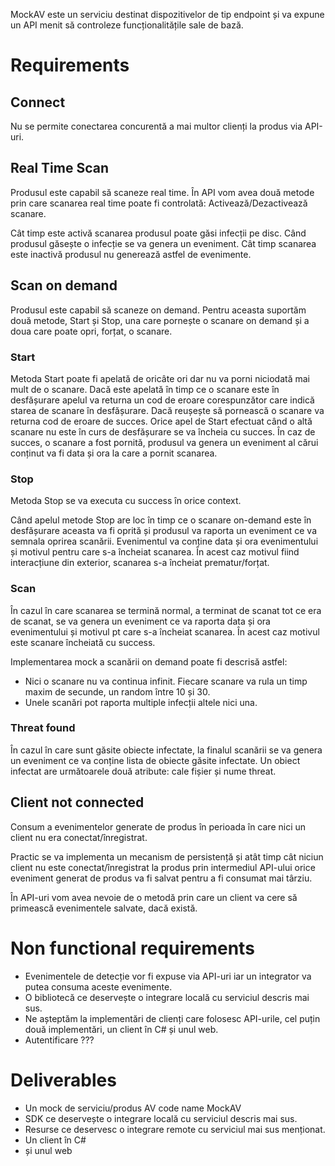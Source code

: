 MockAV este un serviciu destinat dispozitivelor de tip endpoint și va expune un API menit să controleze funcționalitățile sale de bază.


# Requirements

## Connect
Nu se permite conectarea concurentă a mai multor clienți la produs via API-uri.

## Real  Time Scan
Produsul este capabil să scaneze real time.
În API vom avea două metode prin care scanarea real time poate fi controlată: Activează/Dezactivează scanare.

Cât timp este activă scanarea produsul poate găsi infecții pe disc.
Când produsul găsește o infecție se va genera un eveniment.
Cât timp scanarea este inactivă produsul nu generează astfel de evenimente.

## Scan on demand
Produsul este capabil să scaneze on demand.
Pentru aceasta suportăm două metode, Start și Stop, una care pornește o scanare on demand și a doua care poate opri, forțat, o scanare.

### Start
Metoda Start poate fi apelată de oricâte ori dar nu va porni niciodată mai mult de o scanare.
Dacă este apelată în timp ce o scanare este în desfășurare apelul va returna un cod de eroare corespunzător care indică starea de scanare în desfășurare. 
Dacă reușește să pornească o scanare va returna cod de eroare de succes.
Orice apel de Start efectuat când o altă scanare nu este în curs de desfășurare se va încheia cu succes. 
În caz de succes, o scanare a fost pornită, produsul va genera un eveniment al cărui conținut va fi data și ora la care a pornit scanarea.

### Stop
Metoda Stop se va executa cu success în orice context.

Când apelul metode Stop are loc în timp ce o scanare on-demand este în desfășurare aceasta va fi oprită și produsul va raporta un eveniment ce va semnala oprirea scanării.
Evenimentul va conține data și ora evenimentului și motivul pentru care s-a încheiat scanarea.
În acest caz motivul fiind interacțiune din exterior, scanarea s-a încheiat prematur/forțat.

### Scan
În cazul în care scanarea se termină normal, a terminat de scanat tot ce era de scanat, se va genera un eveniment ce va raporta data și ora evenimentului și motivul pt care s-a încheiat scanarea.
În acest caz motivul este scanare încheiată cu success.

Implementarea mock a scanării on demand poate fi descrisă astfel:
- Nici o scanare nu va continua infinit. Fiecare scanare va rula un timp maxim de secunde, un random între 10 și 30.
- Unele scanări pot raporta multiple infecții altele nici una.

### Threat found
În cazul în care sunt găsite obiecte infectate, la finalul scanării se va genera un eveniment ce va conține lista de obiecte găsite infectate.
Un obiect infectat are următoarele două atribute: cale fișier și nume threat.

## Client not connected
Consum a evenimentelor generate de produs în perioada în care nici un client nu era conectat/înregistrat.

Practic se va implementa un mecanism de persistență și atât timp cât niciun client nu este conectat/înregistrat la produs prin intermediul API-ului orice eveniment generat de produs va fi salvat pentru a fi consumat mai târziu.

În API-uri vom avea nevoie de o metodă prin care un client va cere să primească evenimentele salvate, dacă există.

# Non functional requirements
- Evenimentele de detecție vor fi expuse via API-uri iar un integrator va putea consuma aceste evenimente.
- O bibliotecă ce deservește o integrare locală cu serviciul descris mai sus.
- Ne așteptăm la implementări de clienți care folosesc API-urile, cel puțin două implementări, un client în C# și unul web.
- Autentificare ???

# Deliverables
- Un mock de serviciu/produs AV code name MockAV
- SDK ce deservește o integrare locală cu serviciul descris mai sus.
- Resurse ce deservesc o integrare remote cu serviciul mai sus menționat.
- Un client în C#
- și unul web